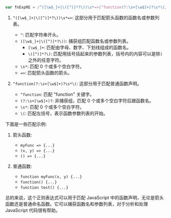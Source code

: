 ```js
var fnExpRE = /^([\w$_]+|\([^)]*?\))\s*=>|^function(?:\s+[\w$]+)?\s*\(/;
```



1. `^([\w$_]+|\([^)]*?\))\s*=>`: 这部分用于匹配箭头函数的函数名或参数列表。
   - `^`: 匹配字符串开头。
   - `([\w$_]+|\([^)]*?\))`: 捕获组匹配函数名或参数列表。
     - `[\w$_]+`: 匹配由字母、数字、下划线组成的函数名。
     - `\([^)]*?\)`: 匹配用括号括起来的参数列表，括号内的内容可以是除`)`之外的任意字符。
   - `\s*`: 匹配 0 个或多个空白字符。
   - `=>`: 匹配箭头函数的箭头。

2. `^function(?:\s+[\w$]+)?\s*\(`: 这部分用于匹配普通函数声明。
   - `^function`: 匹配 "function" 关键字。
   - `(?:\s+[\w$]+)?`: 非捕获组，匹配 0 个或多个空白字符后跟函数名。
   - `\s*`: 匹配 0 个或多个空白字符。
   - `\(`: 匹配左括号，表示函数参数列表的开始。

下面是一些匹配示例:

1. 箭头函数:
   - `myFunc => {...}`
   - `(x, y) => {...}`
   - `() => {...}`

2. 普通函数:
   - `function myFunc(x, y) {...}`
   - `function() {...}`
   - `function test() {...}`

总的来说，这个正则表达式可以用于匹配 JavaScript 中的函数声明，无论是箭头函数还是普通命名函数。它可以捕获函数名和参数列表，对于分析和处理 JavaScript 代码很有帮助。